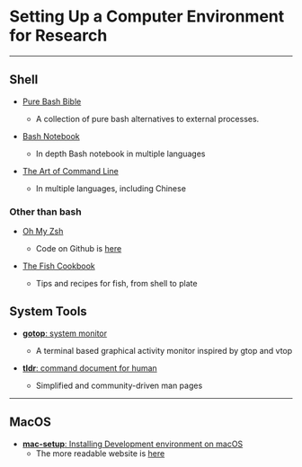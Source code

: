 # Setting Up a Computer Environment for Research

----

## Shell

* [Pure Bash Bible](https://github.com/dylanaraps/pure-bash-bible)
	- A collection of pure bash alternatives to external processes.

* [Bash Notebook](https://github.com/denysdovhan/bash-handbook)
	- In depth Bash notebook in multiple languages

* [The Art of Command Line](https://github.com/jlevy/the-art-of-command-line)
	- In multiple languages, including Chinese

### Other than __bash__

* [Oh My Zsh](https://ohmyz.sh/)
	- Code on Github is [here](https://github.com/robbyrussell/oh-my-zsh/)

* [The Fish Cookbook](https://github.com/jorgebucaran/fish-cookbook)
	- Tips and recipes for fish, from shell to plate

## System Tools

* [__gotop__: system monitor](https://github.com/cjbassi/gotop)
	- A terminal based graphical activity monitor inspired by gtop and vtop

* [__tldr__: command document for human](https://github.com/tldr-pages/tldr)
	- Simplified and community-driven man pages

-----

## MacOS

* [__mac-setup__: Installing Development environment on macOS](https://github.com/sb2nov/mac-setup)
	- The more readable website is [here](http://sourabhbajaj.com/mac-setup/iTerm/tree.html)
